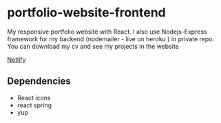 # portfolio-website-frontend

My responsive portfolio website with React. I also use Nodejs-Express framework for my backend (nodemailer - live on heroku ) in private repo. 
You can download my cv and see my projects in the website

[Netlify](https://kocoglu-portfolio.netlify.app)

## Dependencies 
- React icons
- react spring
- yup
